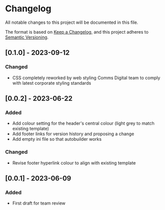 # Changelog

All notable changes to this project will be documented in this file.

The format is based on [Keep a Changelog](https://keepachangelog.com/en/1.1.0/),
and this project adheres to [Semantic Versioning](https://semver.org/spec/v2.0.0.html).

## [0.1.0] - 2023-09-12

### Changed
- CSS completely reworked by web styling Comms Digital team to comply with latest corporate styling standards

## [0.0.2] - 2023-06-22

### Added
- Add colour setting for the header's central colour (light grey to match existing template)
- Add footer links for version history and proposing a change
- Add empty ini file so that autobuilder works

### Changed
- Revise footer hyperlink colour to align with existing template

## [0.0.1] - 2023-06-09

### Added
- First draft for team review
